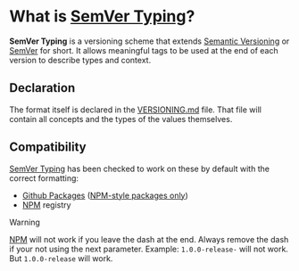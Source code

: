 # What is [SemVer Typing](./src/VERSIONING.md)?
**SemVer Typing** is a versioning scheme that extends [Semantic Versioning](https://semver.org) or [SemVer](https://semver.org) for short. It allows meaningful tags to be used at the end of each version to describe types and context.

## Declaration
The format itself is declared in the [VERSIONING.md](./src/VERSIONING.md) file. That file will contain all concepts and the types of the values themselves.

## Compatibility
[SemVer Typing](./src/VERSIONING.md) has been checked to work on these by default with the correct formatting:
- [Github Packages](https://docs.github.com/en/packages/learn-github-packages/introduction-to-github-packages) ([NPM-style packages only](https://docs.github.com/packages/working-with-a-github-packages-registry/working-with-the-npm-registry))
- [NPM](https://www.npmjs.com/) registry

> [!WARNING]
> [NPM](https://www.npmjs.com/) will not work if you leave the dash at the end. Always remove the dash if your not using the next parameter. Example: `1.0.0-release-` will not work. But `1.0.0-release` will work.
